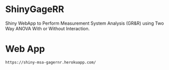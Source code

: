 # ShinyGageRR
Shiny WebApp to Perform Measurement System Analysis (GR&amp;R) using Two Way ANOVA With or Without Interaction.

# Web App 
```bash
https://shiny-msa-gagernr.herokuapp.com/
```
